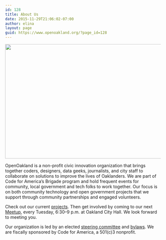 ```yaml
---
id: 128
title: About Us
date: 2015-11-29T21:06:02-07:00
author: elina
layout: page
guid: https://www.openoakland.org/?page_id=128
---
```

<p style="text-align: center;">
  <img class="aligncenter wp-image-112 size-large" src="http://www.openoakland.org/wp-content/uploads/2015/11/oo4-1024x370.png" alt="oo4" width="1024" height="370" srcset="https://dev-openoaklandorg.pantheonsite.io/wp-content/uploads/2015/11/oo4-1024x370.png 1024w, https://dev-openoaklandorg.pantheonsite.io/wp-content/uploads/2015/11/oo4-300x109.png 300w, https://dev-openoaklandorg.pantheonsite.io/wp-content/uploads/2015/11/oo4.png 1280w" sizes="(max-width: 1024px) 100vw, 1024px" />
</p>

OpenOakland is a non-profit civic innovation organization that brings together coders, designers, data geeks, journalists, and city staff to collaborate on solutions to improve the lives of Oaklanders. We are part of Code for America’s Brigade program and hold frequent events for community, local government and tech folks to work together. Our focus is on both community technology and open government projects that we support through community partnerships and engaged volunteers.

Check out our current [projects](http://www.openoakland.org/browse-projects/). Then get involved by coming to our next [Meetup](https://www.meetup.com/OpenOakland/), every Tuesday, 6:30–9 p.m. at Oakland City Hall. We look forward to meeting you.

Our organization is led by an elected [steering committee](http://www.openoakland.org/steering-committee/) and [bylaws](https://docs.google.com/document/d/1QR-fr1WnmXkZoVNmWnZ9drzfmaZoPkodEOx-PkExt94/). We are fiscally sponsored by Code for America, a 501(c)3 nonprofit.